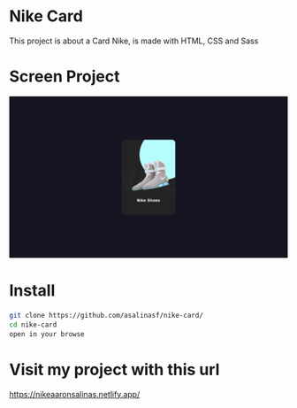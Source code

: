 # Nike Card

This project is about a Card Nike, is made with HTML, CSS and Sass

# Screen Project

![project screen](img/screen.png)

# Install

```sh
git clone https://github.com/asalinasf/nike-card/
cd nike-card
open in your browse
```

# Visit my project with this url

https://nikeaaronsalinas.netlify.app/

